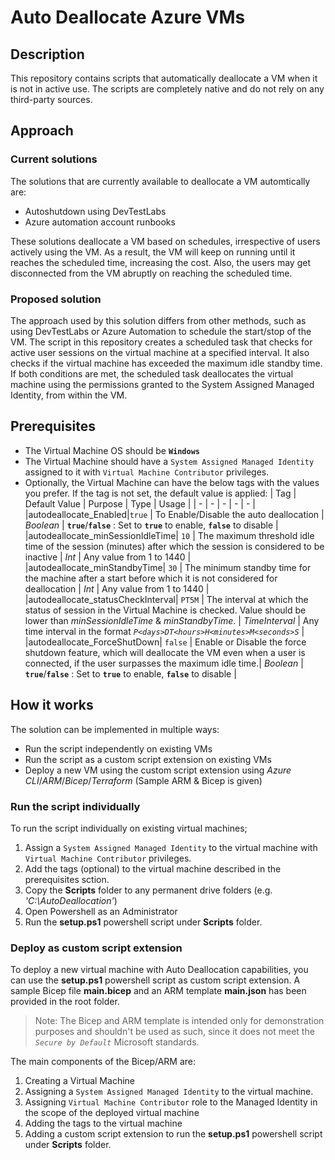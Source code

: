 # Auto Deallocate Azure VMs

## Description
 This repository contains scripts that automatically deallocate a VM when it is not in active use. The scripts are completely native and do not rely on any third-party sources.
 
 
 ## Approach
 ### Current solutions
 The solutions that are currently available to deallocate a VM automtically are:
 - Autoshutdown using DevTestLabs
 - Azure automation account runbooks

 These solutions deallocate a VM based on schedules, irrespective of users actively using the VM. As a result, the VM will keep on running until it reaches the scheduled time, increasing the cost. Also, the users may get disconnected from the VM abruptly on reaching the scheduled time.    
 
 ### Proposed solution

The approach used by this solution differs from other methods, such as using DevTestLabs or Azure Automation to schedule the start/stop of the VM. The script in this repository creates a scheduled task that checks for active user sessions on the virtual machine at a specified interval. It also checks if the virtual machine has exceeded the maximum idle standby time. If both conditions are met, the scheduled task deallocates the virtual machine using the permissions granted to the System Assigned Managed Identity, from within the VM.

## Prerequisites

- The Virtual Machine OS should be **`Windows`**
- The Virtual Machine should have a `System Assigned Managed Identity` assigned to it with `Virtual Machine Contributor` privileges.
- Optionally, the Virtual Machine can have the below tags with the values you prefer. If the tag is not set, the default value is applied:
  | Tag | Default Value | Purpose | Type | Usage |
  | - | - | - | - | - |
  |autodeallocate_Enabled|`true` | To Enable/Disable the auto deallocation | *Boolean* | **`true`**/**`false`** : Set to **`true`** to enable, **`false`** to disable |
  |autodeallocate_minSessionIdleTime| `10` | The maximum threshold idle time of the session (minutes) after which the session is considered to be inactive | *Int* | Any value from 1 to 1440 |
  |autodeallocate_minStandbyTime| `30` | The minimum standby time for the machine after a start before which it is not considered for deallocation | *Int* | Any value from 1 to 1440 |
  |autodeallocate_statusCheckInterval| `PT5M` | The interval at which the status of session in the Virtual Machine is checked. Value should be lower than *minSessionIdleTime* & *minStandbyTime*. | *TimeInterval* | Any time interval in the format *`P<days>DT<hours>H<minutes>M<seconds>S`* |
  |autodeallocate_ForceShutDown| `false` | Enable or Disable the force shutdown feature, which will deallocate the VM even when a user is connected, if the user surpasses the maximum idle time.| *Boolean* | **`true`**/**`false`** : Set to **`true`** to enable, **`false`** to disable |

## How it works

The solution can be implemented in multiple ways:
- Run the script independently on existing VMs
- Run the script as a custom script extension on existing VMs
- Deploy a new VM using the custom script extension using *Azure CLI*/*ARM*/*Bicep*/*Terraform* (Sample ARM & Bicep is given)

### Run the script individually

To run the script individually on existing virtual machines;
1. Assign a `System Assigned Managed Identity` to the virtual machine with `Virtual Machine Contributor` privileges.
2. Add the tags (optional) to the virtual machine described in the prerequisites sction.
3. Copy the **Scripts** folder to any permanent drive folders (e.g. *'C:\AutoDeallocation'*)
4. Open Powershell as an Administrator
5. Run the **setup.ps1** powershell script under **Scripts** folder.
### Deploy as custom script extension

To deploy a new virtual machine with Auto Deallocation capabilities, you can use the **setup.ps1** powershell script as custom script extension. A sample Bicep file **main.bicep** and an ARM template **main.json** has been provided in the root folder.

> Note: The Bicep and ARM template is intended only for demonstration purposes and shouldn't be used as such, since it does not meet the *`Secure by Default`* Microsoft standards.

The main components of the Bicep/ARM are:
1. Creating a Virtual Machine
2. Assigning a `System Assigned Managed Identity` to the virtual machine.
3. Assigning `Virtual Machine Contributor` role to the Managed Identity in the scope of the deployed virtual machine
4. Adding the tags to the virtual machine
5. Adding a custom script extension to run the **setup.ps1** powershell script under **Scripts** folder.
